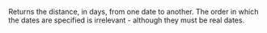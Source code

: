 Returns the distance, in days, from one date to another. The order in which the dates are specified is irrelevant - although they must be real dates.
